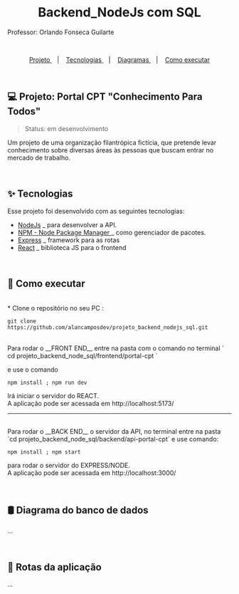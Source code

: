 <h1 align="center"> Backend_NodeJs com SQL</h1>
<p>Professor: Orlando Fonseca Guilarte</p>

<br>

<p align="center">
  <a href="#-projeto"> Projeto </a>&nbsp;&nbsp;&nbsp;|&nbsp;&nbsp;&nbsp;
  <a href="#-tecnologias"> Tecnologias </a>&nbsp;&nbsp;&nbsp;|&nbsp;&nbsp;&nbsp;
  <a href="#-diagrama"> Diagramas </a>&nbsp;&nbsp;&nbsp;|&nbsp;&nbsp;&nbsp;
  <a href="#-como-executar">Como executar</a>
</p>

<br>

## 💻 Projeto: Portal CPT "Conhecimento Para Todos"

> Status: em desenvolvimento


Um projeto de uma organização filantrópica fictícia, que pretende levar conhecimento
sobre diversas áreas às pessoas que buscam entrar no mercado de trabalho.

<br>

## ✨ Tecnologias

Esse projeto foi desenvolvido com as seguintes tecnologias:

- [NodeJs]() _ para desenvolver a API.
- [NPM - Node Package Manager ]() _ como gerenciador de pacotes.
- [Express](https://expressjs.com/pt-br/) _ framework para as rotas
- [React]() _ biblioteca JS para o frontend

<br>

## 🚀 Como executar
  <br>
  * Clone o repositório no seu PC :

  ```git
  git clone https://github.com/alancamposdev/projeto_backend_nodejs_sql.git 
  ```  
  <br> 
Para rodar o  __FRONT END__  entre na pasta com o comando no terminal ` cd projeto_backend_node_sql/frontend/portal-cpt `

e use o comando 
```shell
npm install ; npm run dev
``` 
Irá iniciar o servidor do REACT. \
A aplicação pode ser acessada em http://localhost:5173/


---

<br>
Para rodar o __BACK END__ o servidor da API, no terminal entre na pasta `cd projeto_backend_node_sql/backend/api-portal-cpt` e use comando: 

``` 
npm install ; npm start
```
para rodar o servidor do EXPRESS/NODE.\
A aplicação pode ser acessada em http://localhost:3000/


<br>

## 🛢 Diagrama do banco de dados

...

<br>

## 📌 Rotas da aplicação

...


